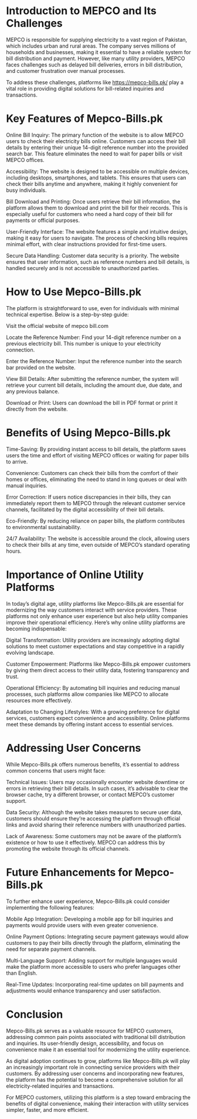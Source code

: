 # Introduction to MEPCO and Its Challenges

MEPCO is responsible for supplying electricity to a vast region of Pakistan, which includes urban and rural areas. The company serves millions of households and businesses, making it essential to have a reliable system for bill distribution and payment. However, like many utility providers, MEPCO faces challenges such as delayed bill deliveries, errors in bill distribution, and customer frustration over manual processes.

To address these challenges, platforms like https://mepco-bills.pk/ play a vital role in providing digital solutions for bill-related inquiries and transactions.

# Key Features of Mepco-Bills.pk

Online Bill Inquiry: The primary function of the website is to allow MEPCO users to check their electricity bills online. Customers can access their bill details by entering their unique 14-digit reference number into the provided search bar. This feature eliminates the need to wait for paper bills or visit MEPCO offices.

Accessibility: The website is designed to be accessible on multiple devices, including desktops, smartphones, and tablets. This ensures that users can check their bills anytime and anywhere, making it highly convenient for busy individuals.

Bill Download and Printing: Once users retrieve their bill information, the platform allows them to download and print the bill for their records. This is especially useful for customers who need a hard copy of their bill for payments or official purposes.

User-Friendly Interface: The website features a simple and intuitive design, making it easy for users to navigate. The process of checking bills requires minimal effort, with clear instructions provided for first-time users.

Secure Data Handling: Customer data security is a priority. The website ensures that user information, such as reference numbers and bill details, is handled securely and is not accessible to unauthorized parties.

# How to Use Mepco-Bills.pk
The platform is straightforward to use, even for individuals with minimal technical expertise. Below is a step-by-step guide:

Visit the official website of mepco bill.com

Locate the Reference Number: Find your 14-digit reference number on a previous electricity bill. This number is unique to your electricity connection.

Enter the Reference Number: Input the reference number into the search bar provided on the website.

View Bill Details: After submitting the reference number, the system will retrieve your current bill details, including the amount due, due date, and any previous balance.

Download or Print: Users can download the bill in PDF format or print it directly from the website.

# Benefits of Using Mepco-Bills.pk

Time-Saving: By providing instant access to bill details, the platform saves users the time and effort of visiting MEPCO offices or waiting for paper bills to arrive.

Convenience: Customers can check their bills from the comfort of their homes or offices, eliminating the need to stand in long queues or deal with manual inquiries.

Error Correction: If users notice discrepancies in their bills, they can immediately report them to MEPCO through the relevant customer service channels, facilitated by the digital accessibility of their bill details.

Eco-Friendly: By reducing reliance on paper bills, the platform contributes to environmental sustainability.

24/7 Availability: The website is accessible around the clock, allowing users to check their bills at any time, even outside of MEPCO’s standard operating hours.

# Importance of Online Utility Platforms

In today’s digital age, utility platforms like Mepco-Bills.pk are essential for modernizing the way customers interact with service providers. These platforms not only enhance user experience but also help utility companies improve their operational efficiency. Here’s why online utility platforms are becoming indispensable:

Digital Transformation: Utility providers are increasingly adopting digital solutions to meet customer expectations and stay competitive in a rapidly evolving landscape.

Customer Empowerment: Platforms like Mepco-Bills.pk empower customers by giving them direct access to their utility data, fostering transparency and trust.

Operational Efficiency: By automating bill inquiries and reducing manual processes, such platforms allow companies like MEPCO to allocate resources more effectively.

Adaptation to Changing Lifestyles: With a growing preference for digital services, customers expect convenience and accessibility. Online platforms meet these demands by offering instant access to essential services.

# Addressing User Concerns

While Mepco-Bills.pk offers numerous benefits, it’s essential to address common concerns that users might face:

Technical Issues: Users may occasionally encounter website downtime or errors in retrieving their bill details. In such cases, it’s advisable to clear the browser cache, try a different browser, or contact MEPCO’s customer support.

Data Security: Although the website takes measures to secure user data, customers should ensure they’re accessing the platform through official links and avoid sharing their reference numbers with unauthorized parties.

Lack of Awareness: Some customers may not be aware of the platform’s existence or how to use it effectively. MEPCO can address this by promoting the website through its official channels.

# Future Enhancements for Mepco-Bills.pk

To further enhance user experience, Mepco-Bills.pk could consider implementing the following features:

Mobile App Integration: Developing a mobile app for bill inquiries and payments would provide users with even greater convenience.

Online Payment Options: Integrating secure payment gateways would allow customers to pay their bills directly through the platform, eliminating the need for separate payment channels.

Multi-Language Support: Adding support for multiple languages would make the platform more accessible to users who prefer languages other than English.

Real-Time Updates: Incorporating real-time updates on bill payments and adjustments would enhance transparency and user satisfaction.

# Conclusion

Mepco-Bills.pk serves as a valuable resource for MEPCO customers, addressing common pain points associated with traditional bill distribution and inquiries. Its user-friendly design, accessibility, and focus on convenience make it an essential tool for modernizing the utility experience.

As digital adoption continues to grow, platforms like Mepco-Bills.pk will play an increasingly important role in connecting service providers with their customers. By addressing user concerns and incorporating new features, the platform has the potential to become a comprehensive solution for all electricity-related inquiries and transactions.

For MEPCO customers, utilizing this platform is a step toward embracing the benefits of digital convenience, making their interaction with utility services simpler, faster, and more efficient.

